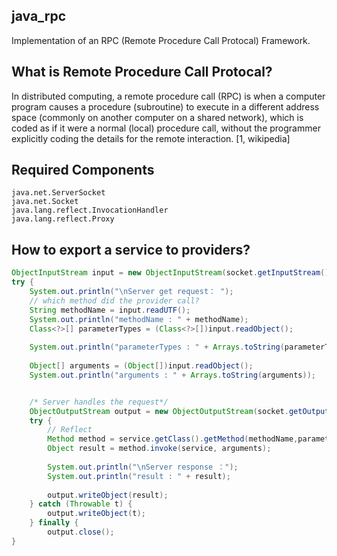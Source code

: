 java_rpc
------------------------------------------------
Implementation of an RPC (Remote Procedure Call Protocal) Framework.


## What is Remote Procedure Call Protocal?
In distributed computing, a remote procedure call (RPC) is when a computer program causes a procedure (subroutine) to execute in a different address space (commonly on another computer on a shared network), which is coded as if it were a normal (local) procedure call, without the programmer explicitly coding the details for the remote interaction. [1, wikipedia]

## Required Components
    java.net.ServerSocket
    java.net.Socket
    java.lang.reflect.InvocationHandler
    java.lang.reflect.Proxy
  
## How to export a service to providers?

```java
ObjectInputStream input = new ObjectInputStream(socket.getInputStream());
try {
    System.out.println("\nServer get request： ");
    // which method did the provider call?
    String methodName = input.readUTF();
    System.out.println("methodName : " + methodName);
    Class<?>[] parameterTypes = (Class<?>[])input.readObject();
    
    System.out.println("parameterTypes : " + Arrays.toString(parameterTypes));
    
    Object[] arguments = (Object[])input.readObject();
    System.out.println("arguments : " + Arrays.toString(arguments));


    /* Server handles the request*/
    ObjectOutputStream output = new ObjectOutputStream(socket.getOutputStream());
    try {
        // Reflect
        Method method = service.getClass().getMethod(methodName,parameterTypes);
        Object result = method.invoke(service, arguments);
        
        System.out.println("\nServer response ：");
        System.out.println("result : " + result);
        
        output.writeObject(result);
    } catch (Throwable t) {
        output.writeObject(t);
    } finally {
        output.close();
}
```

